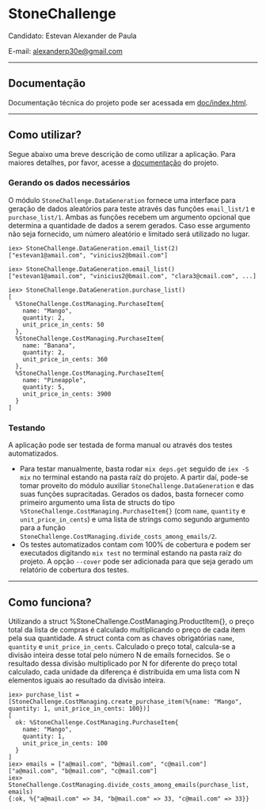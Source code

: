 # StoneChallenge

Candidato: Estevan Alexander de Paula

E-mail: alexanderp30e@gmail.com

---

## Documentação

Documentação técnica do projeto pode ser acessada em [doc/index.html](./doc/index.html).

---

## Como utilizar?

Segue abaixo uma breve descrição de como utilizar a aplicação. Para maiores detalhes, por favor, acesse a [documentação](./doc/index.html) do projeto.

### Gerando os dados necessários

O módulo `StoneChallenge.DataGeneration` fornece uma interface para geração de dados aleatórios para teste através das funções `email_list/1` e `purchase_list/1`. Ambas as funções recebem um argumento opcional que determina a quantidade de dados a serem gerados. Caso esse argumento não seja fornecido, um número aleatório e limitado será utilizado no lugar.

```
iex> StoneChallenge.DataGeneration.email_list(2)
["estevan1@amail.com", "vinicius2@bmail.com"]
```

```
iex> StoneChallenge.DataGeneration.email_list()
["estevan1@amail.com", "vinicius2@bmail.com", "clara3@cmail.com", ...]
```

```
iex> StoneChallenge.DataGeneration.purchase_list()
[
  %StoneChallenge.CostManaging.PurchaseItem{
    name: "Mango",
    quantity: 2,
    unit_price_in_cents: 50
  },
  %StoneChallenge.CostManaging.PurchaseItem{
    name: "Banana",
    quantity: 2,
    unit_price_in_cents: 360
  },
  %StoneChallenge.CostManaging.PurchaseItem{
    name: "Pineapple",
    quantity: 5,
    unit_price_in_cents: 3900
  }
]
```

### Testando

A aplicação pode ser testada de forma manual ou através dos testes automatizados.

- Para testar manualmente, basta rodar `mix deps.get` seguido de `iex -S mix` no terminal estando na pasta raíz do projeto. A partir daí, pode-se tomar proveito do módulo auxiliar `StoneChallenge.DataGeneration` e das suas funções supracitadas. Gerados os dados, basta fornecer como primeiro argumento uma lista de structs do tipo `%StoneChallenge.CostManaging.PurchaseItem{}` (com `name`, `quantity` e `unit_price_in_cents`) e uma lista de strings como segundo argumento para a função `StoneChallenge.CostManaging.divide_costs_among_emails/2`.
- Os testes automatizados contam com 100% de cobertura e podem ser executados digitando `mix test` no terminal estando na pasta raíz do projeto. A opção `--cover` pode ser adicionada para que seja gerado um relatório de cobertura dos testes.

---

## Como funciona?

Utilizando a struct %StoneChallenge.CostManaging.ProductItem{}, o preço total da lista de compras é calculado multiplicando o preço de cada item pela sua quantidade. A struct conta com as chaves obrigatórias `name`, `quantity` e `unit_price_in_cents`. Calculado o preço total, calcula-se a divisão inteira desse total pelo número N de emails fornecidos. Se o resultado dessa divisão multiplicado por N for diferente do preço total calculado, cada unidade da diferença é distribuída em uma lista com N elementos iguais ao resultado da divisão inteira.

```
iex> purchase_list = [StoneChallenge.CostManaging.create_purchase_item(%{name: "Mango", quantity: 1, unit_price_in_cents: 100})]
[
  ok: %StoneChallenge.CostManaging.PurchaseItem{
    name: "Mango",
    quantity: 1,
    unit_price_in_cents: 100
  }
]
iex> emails = ["a@mail.com", "b@mail.com", "c@mail.com"]
["a@mail.com", "b@mail.com", "c@mail.com"]
iex> StoneChallenge.CostManaging.divide_costs_among_emails(purchase_list, emails)
{:ok, %{"a@mail.com" => 34, "b@mail.com" => 33, "c@mail.com" => 33}}
```
